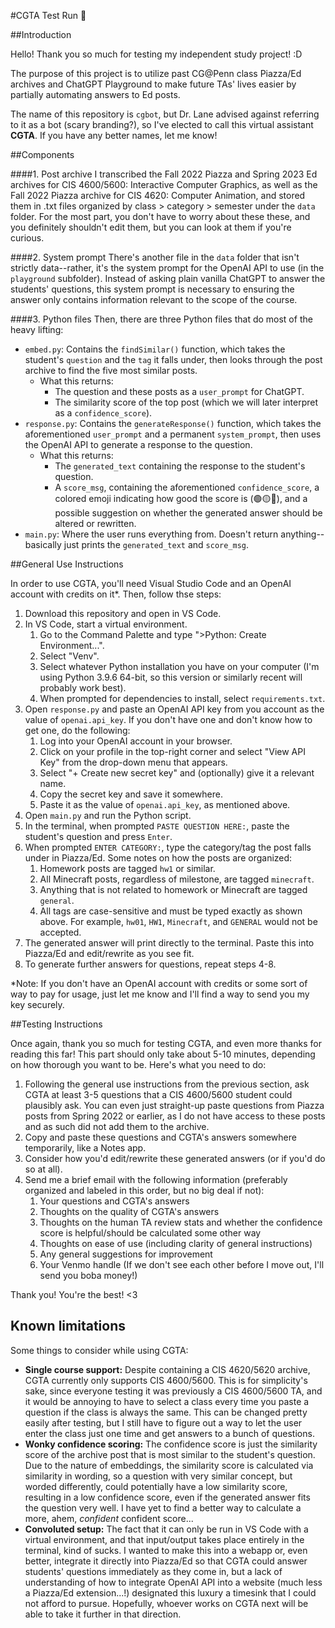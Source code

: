 #CGTA Test Run 🧬

##Introduction

Hello! Thank you so much for testing my independent study project! :D

The purpose of this project is to utilize past CG@Penn class Piazza/Ed archives and ChatGPT Playground to make future TAs' lives easier by partially automating answers to Ed posts.

The name of this repository is `cgbot`, but Dr. Lane advised against referring to it as a bot (scary branding?), so I've elected to call this virtual assistant **CGTA**. If you have any better names, let me know!

##Components

####1. Post archive
I transcribed the Fall 2022 Piazza and Spring 2023 Ed archives for CIS 4600/5600: Interactive Computer Graphics, as well as the Fall 2022 Piazza archive for CIS 4620: Computer Animation, and stored them in .txt files organized by class > category > semester under the `data` folder. For the most part, you don't have to worry about these these, and you definitely shouldn't edit them, but you can look at them if you're curious.

####2. System prompt
There's another file in the `data` folder that isn't strictly data--rather, it's the system prompt for the OpenAI API to use (in the `playground` subfolder). Instead of asking plain vanilla ChatGPT to answer the students' questions, this system prompt is necessary to ensuring the answer only contains information relevant to the scope of the course.

####3. Python files
Then, there are three Python files that do most of the heavy lifting:
- `embed.py`: Contains the `findSimilar()` function, which takes the student's `question` and the `tag` it falls under, then looks through the post archive to find the five most similar posts.
  - What this returns:
    - The question and these posts as a `user_prompt` for ChatGPT.
    - The similarity score of the top post (which we will later interpret as a `confidence_score`).
- `response.py`: Contains the `generateResponse()` function, which takes the aforementioned `user_prompt` and a permanent `system_prompt`, then uses the OpenAI API to generate a response to the question.
  - What this returns:
    - The `generated_text` containing the response to the student's question.
    - A `score_msg`, containing the aforementioned `confidence_score`, a colored emoji indicating how good the score is (🟢🟡🔴), and a possible suggestion on whether the generated answer should be altered or rewritten.
- `main.py`: Where the user runs everything from. Doesn't return anything--basically just prints the `generated_text` and `score_msg`.

##General Use Instructions

In order to use CGTA, you'll need Visual Studio Code and an OpenAI account with credits on it*. Then, follow thse steps:

1. Download this repository and open in VS Code.
2. In VS Code, start a virtual environment.
   1. Go to the Command Palette and type ">Python: Create Environment...".
   2. Select "Venv".
   3. Select whatever Python installation you have on your computer (I'm using Python 3.9.6 64-bit, so this version or similarly recent will probably work best).
   4. When prompted for dependencies to install, select `requirements.txt`.
3. Open `response.py` and paste an OpenAI API key from you account as the value of `openai.api_key`. If you don't have one and don't know how to get one, do the following:
   1. Log into your OpenAI account in your browser.
   2. Click on your profile in the top-right corner and select "View API Key" from the drop-down menu that appears.
   3. Select "+ Create new secret key" and (optionally) give it a relevant name.
   4. Copy the secret key and save it somewhere.
   5. Paste it as the value of `openai.api_key`, as mentioned above.
4. Open `main.py` and run the Python script.
5. In the terminal, when prompted `PASTE QUESTION HERE:`, paste the student's question and press `Enter`.
6. When prompted `ENTER CATEGORY:`, type the category/tag the post falls under in Piazza/Ed. Some notes on how the posts are organized:
   1. Homework posts are tagged `hw1` or similar.
   2. All Minecraft posts, regardless of milestone, are tagged `minecraft`.
   3. Anything that is not related to homework or Minecraft are tagged `general`.
   4. All tags are case-sensitive and must be typed exactly as shown above. For example, `hw01`, `HW1`, `Minecraft`, and `GENERAL` would not be accepted.
7. The generated answer will print directly to the terminal. Paste this into Piazza/Ed and edit/rewrite as you see fit.
8. To generate further answers for questions, repeat steps 4-8.

*Note: If you don't have an OpenAI account with credits or some sort of way to pay for usage, just let me know and I'll find a way to send you my key securely.

##Testing Instructions

Once again, thank you so much for testing CGTA, and even more thanks for reading this far! This part should only take about 5-10 minutes, depending on how thorough you want to be. Here's what you need to do:

1. Following the general use instructions from the previous section, ask CGTA at least 3-5 questions that a CIS 4600/5600 student could plausibly ask. You can even just straight-up paste questions from Piazza posts from Spring 2022 or earlier, as I do not have access to these posts and as such did not add them to the archive.
2. Copy and paste these questions and CGTA's answers somewhere temporarily, like a Notes app.
3. Consider how you'd edit/rewrite these generated answers (or if you'd do so at all).
4. Send me a brief email with the following information (preferably organized and labeled in this order, but no big deal if not):
   1. Your questions and CGTA's answers
   2. Thoughts on the quality of CGTA's answers
   3. Thoughts on the human TA review stats and whether the confidence score is helpful/should be calculated some other way
   4. Thoughts on ease of use (including clarity of general instructions)
   5. Any general suggestions for improvement
   6. Your Venmo handle (If we don't see each other before I move out, I'll send you boba money!)

Thank you! You're the best! <3

## Known limitations

Some things to consider while using CGTA:
- **Single course support:** Despite containing a CIS 4620/5620 archive, CGTA currently only supports CIS 4600/5600. This is for simplicity's sake, since everyone testing it was previously a CIS 4600/5600 TA, and it would be annoying to have to select a class every time you paste a question if the class is always the same. This can be changed pretty easily after testing, but I still have to figure out a way to let the user enter the class just one time and get answers to a bunch of questions.
- **Wonky confidence scoring:** The confidence score is just the similarity score of the archive post that is most similar to the student's question. Due to the nature of embeddings, the similarity score is calculated via similarity in wording, so a question with very similar concept, but worded differently, could potentially have a low similarity score, resulting in a low confidence score, even if the generated answer fits the question very well. I have yet to find a better way to calculate a more, ahem, *confident* confident score...
- **Convoluted setup:** The fact that it can only be run in VS Code with a virtual environment, and that input/output takes place entirely in the terminal, kind of sucks. I wanted to make this into a webapp or, even better, integrate it directly into Piazza/Ed so that CGTA could answer students' questions immediately as they come in, but a lack of understanding of how to integrate OpenAI API into a website (much less a Piazza/Ed extension...!) designated this luxury a timesink that I could not afford to pursue. Hopefully, whoever works on CGTA next will be able to take it further in that direction.